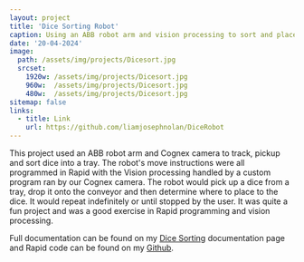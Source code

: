 ```yaml
---
layout: project
title: 'Dice Sorting Robot'
caption: Using an ABB robot arm and vision processing to sort and place dice
date: '20-04-2024'
image: 
  path: /assets/img/projects/Dicesort.jpg
  srcset: 
    1920w: /assets/img/projects/Dicesort.jpg
    960w:  /assets/img/projects/Dicesort.jpg
    480w:  /assets/img/projects/Dicesort.jpg
sitemap: false
links:
  - title: Link
    url: https://github.com/liamjosephnolan/DiceRobot
---
```

This project used an ABB robot arm and Cognex camera to track, pickup and sort dice into a tray. The robot's move instructions were all programmed in Rapid with the Vision processing handled by a custom program ran by our Cognex camera. The robot would pick up a dice from a tray, drop it onto the conveyor and then determine where to place to the dice. It would repeat indefinitely or until stopped by the user. It was quite a fun project and was a good exercise in Rapid programming and vision processing. 

Full documentation can be found on my [Dice Sorting] documentation page and Rapid code can be found on my [Github](https://github.com/liamjosephnolan/DiceRobot). 


[Dice Sorting]: /docs/dicesort